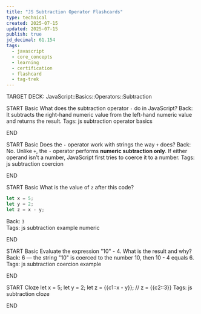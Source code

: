 ```yaml
---
title: "JS Subtraction Operator Flashcards"
type: technical
created: 2025-07-15
updated: 2025-07-15
publish: true
jd_decimal: 61.154
tags:
  - javascript
  - core_concepts
  - learning
  - certification
  - flashcard
  - tag-trek
---
```


TARGET DECK: JavaScript::Basics::Operators::Subtraction

START
Basic
What does the subtraction operator `-` do in JavaScript?
Back: It subtracts the right-hand numeric value from the left-hand numeric value and returns the result.
Tags: js subtraction operator basics
<!--ID: 1752703591577-->

END

START
Basic
Does the `-` operator work with strings the way `+` does?
Back: No. Unlike `+`, the `-` operator performs **numeric subtraction only**. If either operand isn’t a number, JavaScript first tries to coerce it to a number.
Tags: js subtraction coercion
<!--ID: 1752703591578-->

END

START
Basic
What is the value of `z` after this code?

```javascript
let x = 5;
let y = 2;
let z = x - y;
```

Back: `3`  
Tags: js subtraction example numeric
<!--ID: 1752703591580-->

END

START
Basic
Evaluate the expression "10" - 4. What is the result and why?
Back: 6 — the string "10" is coerced to the number 10, then 10 - 4 equals 6.
Tags: js subtraction coercion example
<!--ID: 1752704034290-->

END

START
Cloze
let x = 5;
let y = 2;
let z = {{c1::x - y}}; // z = {{c2::3}}
Tags: js subtraction cloze
<!--ID: 1752704034291-->

END
